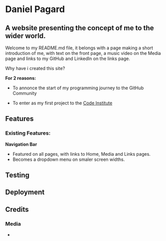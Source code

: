# Daniel Pagard

## A website presenting the concept of me to the wider world.  

Welcome to my README.md file, it belongs with a page making a short introduction of me, with text on the front page, a music video on the Media page and links to my GitHub and LinkedIn on the links page.

Why have i created this site?

**For 2 reasons:**

 - To annonce the start of my programming journey to the GitHub Community

 - To enter as my first project to the [Code Institute](https://codeinstitute.net/se/?nab=1)
 

## Features

### Existing Features:

**Navigation Bar**

- Featured on all pages, with links to Home, Media and Links pages.
- Becomes a dropdown menu on smaler screen widths.




## Testing


## Deployment

## Credits

### Media
- 
